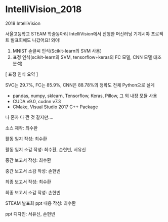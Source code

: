 # IntelliVision_2018
2018 IntelliVision

서울고등학교 STEAM 학술동아리 IntelliVision에서 진행한 머신러닝 기계시야 프로젝트
발표회에도 나갔어요! 와아!

1. MNIST 손글씨 인식(Scikit-learn의 SVM 사용)
2. 표정 인식(scikit-learn의 SVM, tensorflow+keras의 FC 모델, CNN 모델 대조분석)




[ 표정 인식 요약 ]

SVC는 29.7%, FC는 85.9%, CNN은 88.78%의 정확도
전체 Python으로 설계
- pandas, numpy, sklearn, Tensorflow, Keras, Pillow, 그 외 내장 모듈 사용
- CUDA v9.0, cudnn v7.3
- CMake, Visual Studio 2017 C++ Package



나 혼자 다 짠 것 같지만....

소스 제작: 최수환

활동 일지 작성: 최수환

활동 일지 소감 작성: 최수환, 손현빈, 서유신

중간 보고서 작성: 최수환

중간 보고서 소감 작성: 손현빈

최종 보고서 작성: 최수환

최종 보고서 소감 작성: 손현빈

STEAM 발표회 ppt 내용 작성: 최수환

ppt 디자인: 서유신, 손현빈

